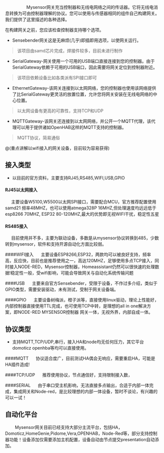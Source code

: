 
　　　&nbsp;&nbsp;&nbsp;&nbsp;&nbsp;&nbsp;&nbsp;Mysensor网关充当控制器和无线电网络之间的传话器。它将无线电消息转换为可由控制器理解的协议。您可以使用与传感器相同的组件自己构建网关。我们提供了这里描述的各种选择。

在构建网关之前，您应该检查控制器支持哪个选项。

*  Sensebender网关这是无麻烦(几乎)即插即用选项，以使网关运行。
>该项目由samd芯片完成，焊接件较多，目前未进行制作

*  SerialGateway-网关使用一个可用的USB端口直接连接到您的控制器。由于SerialGateway依赖于可用的USB端口，因此需要将网关定位到控制器附近。
>该项目依赖设备比如各类派有SPI接口即可

*  EthernetGateway-该网关连接到以太网网络，您的控制器也使用该网络提供了比SerialGateway更灵活的放置位置，允许您将网关安装在无线电网络的中心位置。
>以太网设备有更高的可靠性，支持TCP和UDP

*  MQTTGateway-该网关还连接到以太网网络，并公开一个MQTT代理，该代理可以用于提供诸如OpenHAB这样的MQTT支持的控制器。
>MQTT协议，简易通俗

@(重点讲解以wifi接入的网关设备，目前较为容易获得)

## 接入类型

*  以目前的官方资料，主要支持RJ45,RS485,WIFI,USB,GPIO

#### RJ45以太网接入
&nbsp;&nbsp;&nbsp;&nbsp;&nbsp;主要设备W5100,W5500以太网SPI接口，需要配合MCU，官方推荐配置使用samd21 频率48MHZ，也可以使用atmega328P 16MHZ,但处理速度均远远低于esp8266 70MHZ, ESP32 80-120MHZ,最大的优势即无视WIFI干扰，稳定性五星

#### RS485接入
&nbsp;&nbsp;&nbsp;&nbsp;&nbsp;目前使用并不多，主要为联动设备，多数是从mysensor协议转换到485，少数转到mysensor，软件和支持开源自动化方面比较弱。

####WIFI接入
&nbsp;&nbsp;&nbsp;&nbsp;&nbsp;主要设备ESP8266,ESP32，两款均可以被良好支持，频率高，反应快，目前也是推荐使用之一，高达120MHZ，足够使用多点TCP接入，同时接入NODE-RED，Mysensor控制器，Homeassistant仍然可以很快速的处理数据!稳定性一般，受wifi影响，可能会导致网关与自动化系统传输问题

####USB
&nbsp;&nbsp;&nbsp;&nbsp;&nbsp;主要来自官方Sensebender，受限于设备，不作过多介绍，类似于GPIO类型，需要安装驱动，未有测试，受制于网关设备端。

####GPIO
&nbsp;&nbsp;&nbsp;&nbsp;&nbsp;主要设备树梅派，橙子派等，直接使用linux驱动，理论上性能好，内部控制器直接使用TTL完成，也可使用TCP中转，是理想的all in one解决方案，即NODE-RED MYSENSOR控制器 网关一体，无视外界，内部自成一体。

## 协议类型

*   支持MQTT,TCP/UDP,串行，接入HA和node均无任何压力，其它平台domoticz openhba等均可以直接使用。

####MQTT
&nbsp;&nbsp;&nbsp;&nbsp;&nbsp;协议适合度广，目前测试HA偶会无响应，需要重启HA，可能是HA插件造成!

####TCP/UDP
&nbsp;&nbsp;&nbsp;&nbsp;&nbsp;推荐使用协议，节点通信好，支持限制接入数，

####SERIAL
&nbsp;&nbsp;&nbsp;&nbsp;&nbsp;由于串口受主机影响，无法直接多点输出，合适于内部一体完成，集成网关和Node-red，是比较理想的内部一体设备，暂时不谈论，有兴趣的可以一试！

## 自动化平台
　　 Mysensor网关目前已经支持大部分主流平台，包括HA，Domoticz,HomeGenie,Pidome,Vera,OPENHAB，Node-Red等，部分支持控制器功能！设备添加仅需要添加主机配置，设备自动由节点提交presentation自动添加。

　　